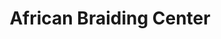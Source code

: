 ---
title: "African Braiding Center"
url: /washington/african-braiding-center/
shop: hairdresser
---
